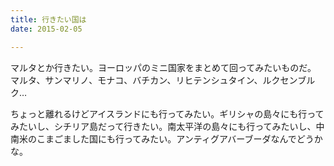 ```yaml
---
title: 行きたい国は
date: 2015-02-05

---
```


マルタとか行きたい。ヨーロッパのミニ国家をまとめて回ってみたいものだ。
マルタ、サンマリノ、モナコ、バチカン、リヒテンシュタイン、ルクセンブルク…

ちょっと離れるけどアイスランドにも行ってみたい。ギリシャの島々にも行ってみたいし、シチリア島だって行きたい。南太平洋の島々にも行ってみたいし、中南米のこまごました国にも行ってみたい。アンティグアバーブーダなんでどうかな。
